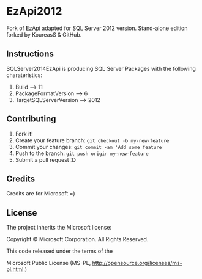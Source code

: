 # EzApi2012

Fork of [EzApi](http://sqlsrvintegrationsrv.codeplex.com/releases/view/21238) adapted for SQL Server 2012 version. Stand-alone edition forked by KoureasS & GitHub.

## Instructions
SQLServer2014EzApi is producing SQL Server Packages with the following charateristics:
1. Build --> 11
2. PackageFormatVersion --> 6
3. TargetSQLServerVersion --> 2012

## Contributing

1. Fork it!
2. Create your feature branch: `git checkout -b my-new-feature`
3. Commit your changes: `git commit -am 'Add some feature'`
4. Push to the branch: `git push origin my-new-feature`
5. Submit a pull request :D

## Credits

Credits are for Microsoft =)

## License

The project inherits the Microsoft license: 

Copyright © Microsoft Corporation.  All Rights Reserved.

This code released under the terms of the 

Microsoft Public License (MS-PL, http://opensource.org/licenses/ms-pl.html.)
